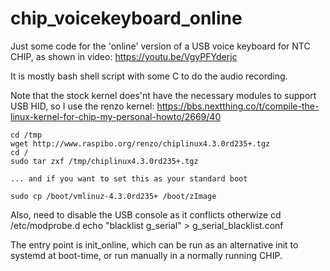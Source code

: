 # chip_voicekeyboard_online
Just some code for the 'online' version of a USB voice keyboard
for NTC CHIP, as shown in video:
https://youtu.be/VgyPFYderjc

It is mostly bash shell script with some C to do the audio recording.

Note that the stock kernel does'nt have the necessary modules to support
USB HID, so I use the renzo kernel:
https://bbs.nextthing.co/t/compile-the-linux-kernel-for-chip-my-personal-howto/2669/40

    cd /tmp
    wget http://www.raspibo.org/renzo/chiplinux4.3.0rd235+.tgz
    cd /
    sudo tar zxf /tmp/chiplinux4.3.0rd235+.tgz

    ... and if you want to set this as your standard boot

    sudo cp /boot/vmlinuz-4.3.0rd235+ /boot/zImage

Also, need to disable the USB console as it conflicts otherwize
   cd /etc/modprobe.d
   echo "blacklist g_serial" > g_serial_blacklist.conf 

The entry point is init_online, which can be run as an alternative init to systemd at boot-time, or run manually in a normally running CHIP.


